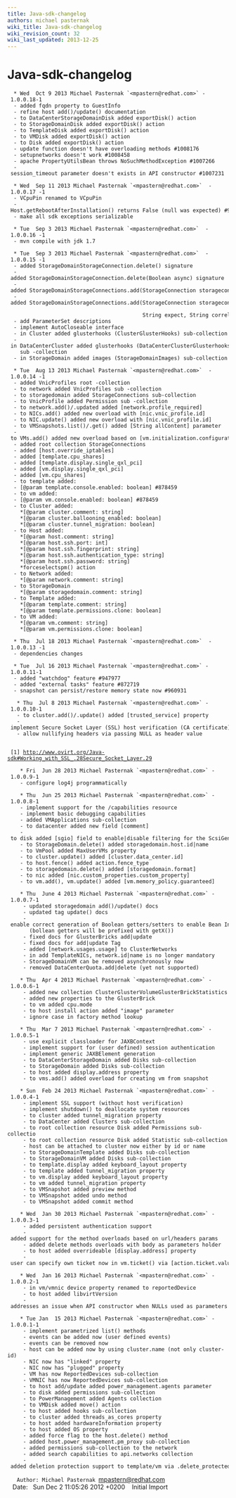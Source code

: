```yaml
---
title: Java-sdk-changelog
authors: michael pasternak
wiki_title: Java-sdk-changelog
wiki_revision_count: 32
wiki_last_updated: 2013-12-25
---
```


# Java-sdk-changelog

      * Wed  Oct 9 2013 Michael Pasternak `<mpastern@redhat.com>` - 1.0.0.18-1
      - added fqdn property to GuestInfo
      - refine host add()/update() documentation
      - to DataCenterStorageDomainDisk added exportDisk() action
      - to StorageDomainDisk added exportDisk() action
      - to TemplateDisk added exportDisk() action
      - to VMDisk added exportDisk() action
      - to Disk added exportDisk() action
      - update function doesn't have overloading methods #1008176
      - setupnetworks doesn't work #1008458
      - apache PropertyUtilsBean throws NoSuchMethodException #1007266
      - session_timeout parameter doesn't exists in API constructor #1007231

      * Wed  Sep 11 2013 Michael Pasternak `<mpastern@redhat.com>`  - 1.0.0.17 -1
      - VCpuPin renamed to VCpuPin
      - Host.getRebootAfterInstallation() returns False (null was expected) #985842
      - make all sdk exceptions serializable

      * Tue  Sep 3 2013 Michael Pasternak `<mpastern@redhat.com>`  - 1.0.0.16 -1
      - mvn compile with jdk 1.7

      * Tue  Sep 3 2013 Michael Pasternak `<mpastern@redhat.com>`  - 1.0.0.15 -1
      - added StorageDomainStorageConnection.delete() signature
      - added StorageDomainStorageConnection.delete(Boolean async) signature
      - added StorageDomainStorageConnections.add(StorageConnection storageconnection) signature
      - added StorageDomainStorageConnections.add(StorageConnection storageconnection,
                                                 String expect, String correlationId) signature
      - add ParameterSet descriptions
      - implement AutoCloseable interface
      - in Cluster added glusterhooks (ClusterGlusterHooks) sub-collection
      - in DataCenterCluster added glusterhooks (DataCenterClusterGlusterhooks)
        sub -collection
      - in StorageDomain added images (StorageDomainImages) sub-collection

      * Tue  Aug 13 2013 Michael Pasternak `<mpastern@redhat.com>`  - 1.0.0.14 -1
      - added VnicProfiles root -collection
      - to network added VnicProfiles sub -collection
      - to storagedomain added StorageConnections sub-collection
      - to VnicProfile added Permission sub -collection
      - to network.add()/.updated added [network.profile_required]
      - to NICs.add() added new overload with [nic.vnic_profile.id]
      - to NIC.update() added new overload with [nic.vnic_profile.id]
      - to VMSnapshots.list()/.get() added [String allContent] parameter
      - to VMs.add() added new overload based on [vm.initialization.configuration.type|data]
      - added root collection StorageConnections
      - added [host.override_iptables]
      - added [template.cpu_shares]
      - added [template.display.single_qxl_pci]
      - added [vm.display.single_qxl_pci]
      - added [vm.cpu_shares]
      - to template added:
      - [@param template.console.enabled: boolean] #878459
      - to vm added:
      - [@param vm.console.enabled: boolean] #878459
      - to Cluster added:    
        *[@param cluster.comment: string]
        *[@param cluster.ballooning_enabled: boolean]
        *[@param cluster.tunnel_migration: boolean]
      - to Host added:
        *[@param host.comment: string]
        *[@param host.ssh.port: int]
        *[@param host.ssh.fingerprint: string]
        *[@param host.ssh.authentication_type: string]
        *[@param host.ssh.password: string]
        *forceselectspm() action
      - to Network added:
        *[@param network.comment: string]
      - to StorageDomain
        *[@param storagedomain.comment: string]
      - to Template added:
        *[@param template.comment: string]
        *[@param template.permissions.clone: boolean]
      - to VM added:
        *[@param vm.comment: string]
        *[@param vm.permissions.clone: boolean]

      * Thu  Jul 18 2013 Michael Pasternak `<mpastern@redhat.com>`  - 1.0.0.13 -1
      - dependencies changes

      * Tue  Jul 16 2013 Michael Pasternak `<mpastern@redhat.com>` - 1.0.0.11-1
      - added "watchdog" feature #947977
      - added "external tasks" feature #872719
      - snapshot can persist/restore memory state now #960931

       * Thu  Jul 8 2013 Michael Pasternak `<mpastern@redhat.com>` - 1.0.0.10-1
       - to cluster.add()/.update() added [trusted_service] property
       - implement Secure Socket Layer (SSL) host verification (CA certificate) [1]
       - allow nullifying headers via passing NULL as header value
       
` [1] `[`http://www.ovirt.org/Java-sdk#Working_with_SSL_.28Secure_Socket_Layer.29`](http://www.ovirt.org/Java-sdk#Working_with_SSL_.28Secure_Socket_Layer.29)

        * Fri  Jun 28 2013 Michael Pasternak `<mpastern@redhat.com>` - 1.0.0.9-1
        - configure log4j programmatically

        * Thu  Jun 25 2013 Michael Pasternak `<mpastern@redhat.com>` - 1.0.0.8-1
        - implement support for the /capabilities resource
        - implement basic debugging capabilities
        - added VMApplications sub-collection
        - to datacenter added new field [comment]
        - to disk added [sgio] field to enable|disable filtering for the ScsiGenericIo
        - to StorageDomain.delete() added storagedomain.host.id|name
        - to VmPool added MaxUserVMs property
        - to cluster.update() added [cluster.data_center.id]
        - to host.fence() added action.fence_type
        - to storagedomain.delete() added [storagedomain.format]
        - to nic added [nic.custom_properties.custom_property]
        - to vm.add(), vm.update() added [vm.memory_policy.guaranteed]

        * Thu  June 4 2013 Michael Pasternak `<mpastern@redhat.com>` - 1.0.0.7-1
         - updated storagedomain add()/update() docs
         - updated tag update() docs
         - enable correct generation of Boolean getters/setters to enable Bean Introspection apis
           (bollean getters will be prefixed with getX())
         - fixed docs for GlusterBricks add|update
         - fixed docs for add|update Tag
         - added [network.usages.usage] to ClusterNetworks
         - in add TemplateNICs, network.id|name is no longer mandatory
         - StorageDomainVM can be removed asynchronously now
         - removed DataCenterQuota.add|delete (yet not supported)

        * Thu  Apr 4 2013 Michael Pasternak `<mpastern@redhat.com>` - 1.0.0.6-1
         - added new collection ClusterGlusterVolumeGlusterBrickStatistics
         - added new properties to the GlusterBrick
         - to vm added cpu.mode
         - to host install action added "image" parameter
         - ignore case in factory method lookup

        * Thu  Mar 7 2013 Michael Pasternak `<mpastern@redhat.com>` - 1.0.0.5-1
         - use explicit classloader for JAXBContext
         - implement support for (user defined) session authentication
         - implement generic JAXBElement generation
         - to DataCenterStorageDomain added Disks sub-collection
         - to StorageDomain added Disks sub-collection
         - to host added display.address property
         - to vms.add() added overload for creating vm from snapshot

        * Sun  Feb 24 2013 Michael Pasternak `<mpastern@redhat.com>` - 1.0.0.4-1
         - implement SSL support (without host verification)
         - implement shutdown() to deallocate system resources
         - to cluster added tunnel_migration property
         - to DataCenter added Clusters sub-collection
         - to root collection resource Disk added Permissions sub-collectio
         - to root collection resource Disk added Statistic sub-collection
         - host can be attached to cluster now either by id or name
         - to StorageDomainTemplate added Disks sub-collection
         - to StorageDomainVM added Disks sub-collection
         - to template.display added keyboard_layout property
         - to template added tunnel_migration property
         - to vm.display added keyboard_layout property
         - to vm added tunnel_migration property
         - to VMSnapshot added preview method
         - to VMSnapshot added undo method
         - to VMSnapshot added commit method

        * Wed  Jan 30 2013 Michael Pasternak `<mpastern@redhat.com>` - 1.0.0.3-1
         - added persistent authentication support
         - added support for the method overloads based on url/headers params
         - added delete methods overloads with body as parameters holder
         - to host added overrideable [display.address] property
         - user can specify own ticket now in vm.ticket() via [action.ticket.value]

        * Wed  Jan 16 2013 Michael Pasternak `<mpastern@redhat.com>` - 1.0.0.2-1
         - in vm/vmnic device property renamed to reportedDevice
         - to host added libvirtVersion
         - addresses an issue when API constructor when NULLs used as parameters

        * Tue Jan  15 2013 Michael Pasternak `<mpastern@redhat.com>` - 1.0.0.1-1
         - implement parametrized list() methods
         - events can be added now (user defined events)
         - events can be removed now
         - host can be added now by using cluster.name (not only cluster-id)
         - NIC now has "linked" property
         - NIC now has "plugged" property
         - VM has now ReportedDevices sub-collection
         - VMNIC has now ReportedDevices sub-collection
         - to host add/update added power_management.agents parameter
         - to disk added permissions sub-collection
         - to PowerManagement added Agents collection
         - to VMDisk added move() action
         - to host added hooks sub-collection
         - to cluster added threads_as_cores property
         - to host added hardwareInformation property
         - to host added OS property
         - added force flag to the host.delete() method
         - added host.power_management.pm_proxy sub-collection
         - added permissions sub-collection to the network
         - added search capabilities to api.networks collection
         - added deletion protection support to template/vm via .delete_protected property

`   Author: Michael Pasternak `<mpastern@redhat.com>
         Date:   Sun Dec 2 11:05:26 2012 +0200
         Initial Import
